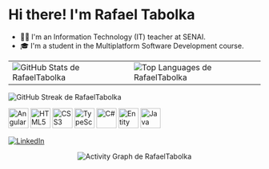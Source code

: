 # Hi there! I'm Rafael Tabolka

- 🧑‍🏫 I'm an Information Technology (IT) teacher at SENAI.
- 🎓 I'm a student in the Multiplatform Software Development course.
<!-- Cards: Stats + Linguagens -->
<table>
  <tr>
    <td>
      <!-- GitHub Stats -->
      <img 
        src="https://github-readme-stats.vercel.app/api?username=RafaelTabolka&show_icons=true&include_all_commits=true&count_private=true&custom_title=RafaelTabolka's%20GitHub%20Stats&rank_icon=percentile&theme=dracula"
        alt="GitHub Stats de RafaelTabolka" />
    </td>
    <td>
      <!-- Linguagens mais usadas -->
      <img 
        src="https://github-readme-stats.vercel.app/api/top-langs/?username=RafaelTabolka&layout=compact&langs_count=8&theme=dracula"
        alt="Top Languages de RafaelTabolka" />
    </td>
  </tr>
</table>

<!-- Streak (opcional, combina com o visual) -->
<p>
  <img 
    src="https://streak-stats.demolab.com?user=RafaelTabolka&theme=dracula"
    alt="GitHub Streak de RafaelTabolka" />
</p>

<!-- Tech badges (iguais aos da imagem) -->
<!-- JS, TS, HTML5, CSS3, Python, C# -->
<p>
  <!-- Angular -->
  <img src="https://cdn.jsdelivr.net/gh/devicons/devicon/icons/angularjs/angularjs-original.svg" height="40" alt="Angular"/>
  <!-- HTML5 -->
  <img src="https://cdn.jsdelivr.net/gh/devicons/devicon/icons/html5/html5-original.svg" height="40" alt="HTML5"/>
  <!-- CSS3 -->
  <img src="https://cdn.jsdelivr.net/gh/devicons/devicon/icons/css3/css3-original.svg" height="40" alt="CSS3"/>
  <!-- TypeScript -->
  <img src="https://cdn.jsdelivr.net/gh/devicons/devicon/icons/typescript/typescript-original.svg" height="40" alt="TypeScript"/>
  <!-- C# -->
  <img src="https://cdn.jsdelivr.net/gh/devicons/devicon/icons/csharp/csharp-original.svg" height="40" alt="C#"/>
  <!-- Entity Framework (usando .NET) -->
  <img src="https://cdn.jsdelivr.net/gh/devicons/devicon/icons/dotnetcore/dotnetcore-original.svg" height="40" alt="Entity Framework (.NET)"/>
  <img src="https://cdn.jsdelivr.net/gh/devicons/devicon/icons/java/java-original.svg" height="40" alt="Java"/>
</p>


<!-- Botões de redes (estilo da imagem) -->
<p>
  <a href="https://www.linkedin.com/in/rafael-tabolka-4b4725149/" target="_blank">
    <img src="https://img.shields.io/badge/LINKEDIN-0A66C2?style=for-the-badge&logo=linkedin&logoColor=white" alt="LinkedIn"/>
  </a>
</p>

<!-- (Opcional) Gráfico de atividade/commits no rodapé -->
<!-- Activity Graph (prettier) -->
<p align="center">
  <picture>
    <source media="(prefers-color-scheme: dark)" srcset="https://github-readme-activity-graph.vercel.app/graph?username=RafaelTabolka&theme=tokyo-night&hide_border=true&radius=8&area=true&custom_title=Rafael%20Tabolka's%20Activity" />
    <source media="(prefers-color-scheme: light)" srcset="https://github-readme-activity-graph.vercel.app/graph?username=RafaelTabolka&theme=github-compact&hide_border=true&radius=8&area=true&custom_title=Rafael%20Tabolka's%20Activity" />
    <img src="https://github-readme-activity-graph.vercel.app/graph?username=RafaelTabolka&theme=tokyo-night&hide_border=true&radius=8&area=true&custom_title=Rafael%20Tabolka's%20Activity" alt="Activity Graph de RafaelTabolka" />
  </picture>
</p>


